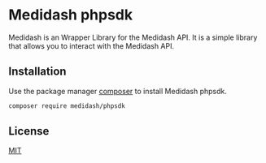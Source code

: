 # Medidash phpsdk

Medidash is an Wrapper Library for the Medidash API. It is a simple library that allows you to interact with the Medidash API.

## Installation

Use the package manager [composer](https://getcomposer.org/) to install Medidash phpsdk.

```bash
composer require medidash/phpsdk
```


## License

[MIT](https://opensource.org/license/mit)